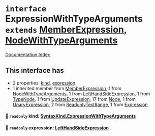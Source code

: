 # `interface` ExpressionWithTypeArguments `extends` [MemberExpression](../interface.MemberExpression/README.md), [NodeWithTypeArguments](../interface.NodeWithTypeArguments/README.md)

[Documentation Index](../README.md)

## This interface has

- 2 properties:
[kind](#-readonly-kind-syntaxkindexpressionwithtypearguments),
[expression](#-readonly-expression-lefthandsideexpression)
- 1 inherited member from [MemberExpression](../interface.MemberExpression/README.md), 1 from [NodeWithTypeArguments](../interface.NodeWithTypeArguments/README.md), 1 from [LeftHandSideExpression](../interface.LeftHandSideExpression/README.md), 1 from [TypeNode](../interface.TypeNode/README.md), 1 from [UpdateExpression](../interface.UpdateExpression/README.md), 17 from [Node](../interface.Node/README.md), 1 from [UnaryExpression](../interface.UnaryExpression/README.md), 2 from [ReadonlyTextRange](../interface.ReadonlyTextRange/README.md), 1 from [Expression](../interface.Expression/README.md)


#### 📄 `readonly` kind: [SyntaxKind.ExpressionWithTypeArguments](../enum.SyntaxKind/README.md#expressionwithtypearguments--233)



#### 📄 `readonly` expression: [LeftHandSideExpression](../interface.LeftHandSideExpression/README.md)



